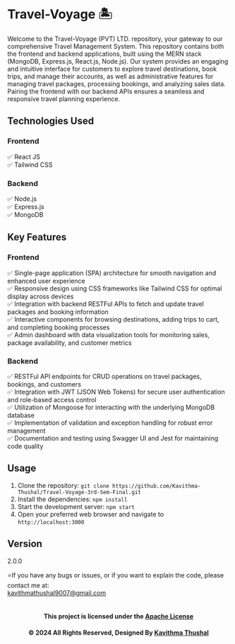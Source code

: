 # Travel-Voyage 🏝️

Welcome to the Travel-Voyage (PVT) LTD. repository, your gateway to our comprehensive Travel Management System. This
repository
contains both the frontend and backend applications, built using the MERN stack (MongoDB, Express.js, React.js,
Node.js). Our system provides an engaging and intuitive interface for customers to explore travel destinations, book
trips, and manage their accounts, as well as administrative features for managing travel packages, processing bookings,
and analyzing sales data. Pairing the frontend with our backend APIs ensures a seamless and responsive travel planning
experience.

## Technologies Used

### Frontend

✅ React JS<br/>
✅ Tailwind CSS<br/>

### Backend

✅ Node.js<br/>
✅ Express.js<br/>
✅ MongoDB<br/>

## Key Features

### Frontend

✅ Single-page application (SPA) architecture for smooth navigation and enhanced user experience<br/>
✅ Responsive design using CSS frameworks like Tailwind CSS for optimal display across devices<br/>
✅ Integration with backend RESTFul APIs to fetch and update travel packages and booking information<br/>
✅ Interactive components for browsing destinations, adding trips to cart, and completing booking processes<br/>
✅ Admin dashboard with data visualization tools for monitoring sales, package availability, and customer metrics<br/>

### Backend

✅ RESTFul API endpoints for CRUD operations on travel packages, bookings, and customers<br/>
✅ Integration with JWT (JSON Web Tokens) for secure user authentication and role-based access control<br/>
✅ Utilization of Mongoose for interacting with the underlying MongoDB database<br/>
✅ Implementation of validation and exception handling for robust error management<br/>
✅ Documentation and testing using Swagger UI and Jest for maintaining code quality<br/>

## Usage

1. Clone the repository: `git clone https://github.com/Kavithma-Thushal/Travel-Voyage-3rd-Sem-Final.git`
2. Install the dependencies: `npm install`
3. Start the development server: `npm start`
4. Open your preferred web browser and navigate to `http://localhost:3000`

## Version

2.0.0

⭐️If you have any bugs or issues, or if you want to explain the code, please contact me at:<br/>
[kavithmathushal9007@gmail.com](mailto:kavithmathushal9007@gmail.com)<br/><br/>

<div align="center">

#### This project is licensed under the [Apache License](LICENSE)

#### © 2024 All Rights Reserved, Designed By [Kavithma Thushal](https://github.com/Kavithma-Thushal)

</div>